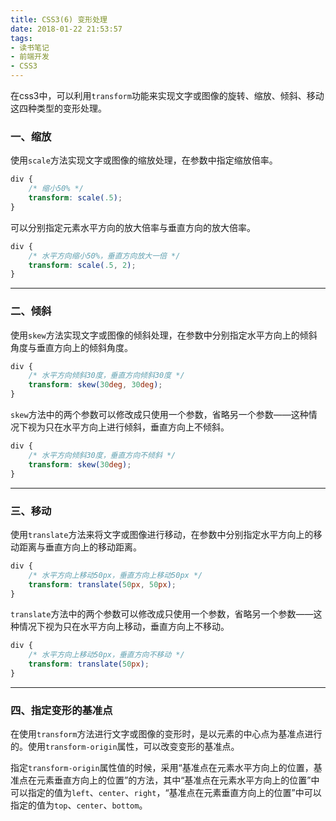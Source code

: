 ```yaml
---
title: CSS3(6) 变形处理
date: 2018-01-22 21:53:57
tags:
- 读书笔记
- 前端开发
- CSS3
---
```


在css3中，可以利用`transform`功能来实现文字或图像的旋转、缩放、倾斜、移动这四种类型的变形处理。

<!-- More -->

### 一、缩放

使用`scale`方法实现文字或图像的缩放处理，在参数中指定缩放倍率。

```css
div {
    /* 缩小50% */
    transform: scale(.5);
}
```

可以分别指定元素水平方向的放大倍率与垂直方向的放大倍率。

```css
div {
    /* 水平方向缩小50%，垂直方向放大一倍 */
    transform: scale(.5, 2);
}
```

---

### 二、倾斜

使用`skew`方法实现文字或图像的倾斜处理，在参数中分别指定水平方向上的倾斜角度与垂直方向上的倾斜角度。

```css
div {
    /* 水平方向倾斜30度，垂直方向倾斜30度 */
    transform: skew(30deg, 30deg);
}
```

`skew`方法中的两个参数可以修改成只使用一个参数，省略另一个参数——这种情况下视为只在水平方向上进行倾斜，垂直方向上不倾斜。

```css
div {
    /* 水平方向倾斜30度，垂直方向不倾斜 */
    transform: skew(30deg);
}
```

---

### 三、移动

使用`translate`方法来将文字或图像进行移动，在参数中分别指定水平方向上的移动距离与垂直方向上的移动距离。

```css
div {
    /* 水平方向上移动50px，垂直方向上移动50px */
    transform: translate(50px, 50px);
}
```

`translate`方法中的两个参数可以修改成只使用一个参数，省略另一个参数——这种情况下视为只在水平方向上移动，垂直方向上不移动。

```css
div {
    /* 水平方向上移动50px，垂直方向不移动 */
    transform: translate(50px);
}
```

---

### 四、指定变形的基准点

在使用`transform`方法进行文字或图像的变形时，是以元素的中心点为基准点进行的。使用`transform-origin`属性，可以改变变形的基准点。

指定`transform-origin`属性值的时候，采用“基准点在元素水平方向上的位置，基准点在元素垂直方向上的位置”的方法，其中“基准点在元素水平方向上的位置”中可以指定的值为`left`、`center`、`right`，“基准点在元素垂直方向上的位置”中可以指定的值为`top`、`center`、`bottom`。


